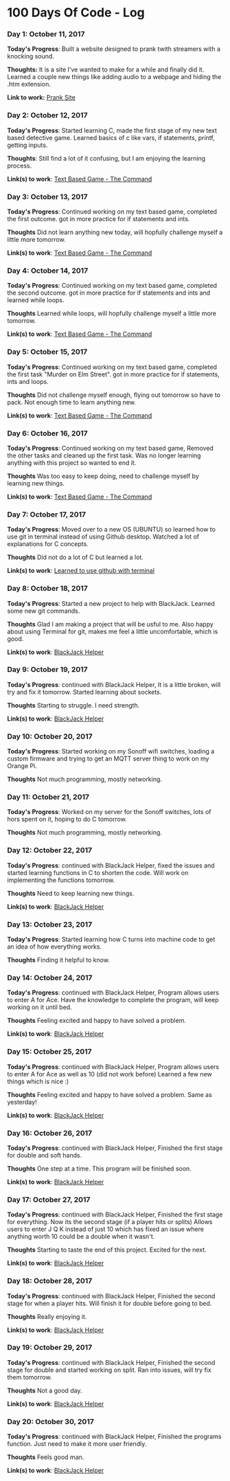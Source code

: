 # 100 Days Of Code - Log


### Day 1: October 11, 2017 

**Today's Progress**: Built a website designed to prank twith streamers with a knocking sound.

**Thoughts:** It is a site I've wanted to make for a while and finally did it. Learned a couple new things like adding audio to a webpage and hiding the .htm extension. 

**Link to work:** [Prank Site](https://twitchknockmeme.000webhostapp.com/knockmeme.jpg)


### Day 2: October 12, 2017 

**Today's Progress**: Started learning C, made the first stage of my new text based detective game. Learned basics of c like vars, if statements, printf, getting inputs. 

**Thoughts**: Still find a lot of it confusing, but I am enjoying the learning process. 

**Link(s) to work**: [Text Based Game - The Command](https://github.com/jamiehlake/The-Command)


### Day 3: October 13, 2017

**Today's Progress**: Continued working on my text based game, completed the first outcome. got in more practice for if statements and ints. 

**Thoughts** Did not learn anything new today, will hopfully challenge myself a little more tomorrow. 

**Link(s) to work**: [Text Based Game - The Command](https://github.com/jamiehlake/The-Command)


### Day 4: October 14, 2017

**Today's Progress**: Continued working on my text based game, completed the second outcome. got in more practice for if statements and ints and learned while loops. 

**Thoughts** Learned while loops, will hopfully challenge myself a little more tomorrow. 

**Link(s) to work**: [Text Based Game - The Command](https://github.com/jamiehlake/The-Command)


### Day 5: October 15, 2017

**Today's Progress**: Continued working on my text based game, completed the first task "Murder on Elm Street". got in more practice for if statements, ints and loops. 

**Thoughts** Did not challenge myself enough, flying out tomorrow so have to pack. Not enough time to learn anything new.  

**Link(s) to work**: [Text Based Game - The Command](https://github.com/jamiehlake/The-Command)


### Day 6: October 16, 2017

**Today's Progress**: Continued working on my text based game, Removed the other tasks and cleaned up the first task. Was no longer learning anything with this project so wanted to end it. 

**Thoughts** Was too easy to keep doing, need to challenge myself by learning new things. 

**Link(s) to work**: [Text Based Game - The Command](https://github.com/jamiehlake/The-Command)


### Day 7: October 17, 2017

**Today's Progress**: Moved over to a new OS (UBUNTU) so learned how to use git in terminal instead of using Github desktop. Watched a lot of explanations for C concepts. 

**Thoughts** Did not do a lot of C but learned a lot. 

**Link(s) to work**: [Learned to use github with terminal](https://github.com/jamiehlake/)


### Day 8: October 18, 2017

**Today's Progress**: Started a new project to help with BlackJack. Learned some new git commands.  

**Thoughts** Glad I am making a project that will be usful to me. Also happy about using Terminal for git, makes me feel a little uncomfortable, which is good.  

**Link(s) to work**: [BlackJack Helper](https://github.com/jamiehlake/BlackJack-Helper)


### Day 9: October 19, 2017

**Today's Progress**: continued with BlackJack Helper, It is a little broken, will try and fix it tomorrow. Started learning about sockets.  

**Thoughts** Starting to struggle. I need strength.  

**Link(s) to work**: [BlackJack Helper](https://github.com/jamiehlake/BlackJack-Helper)


### Day 10: October 20, 2017

**Today's Progress**: Started working on my Sonoff wifi switches, loading a custom firmware and trying to get an MQTT server thing to work on my Orange Pi.   

**Thoughts** Not much programming, mostly networking. 


### Day 11: October 21, 2017

**Today's Progress**: Worked on my server for the Sonoff switches, lots of hors spent on it, hoping to do C tomorrow.    

**Thoughts** Not much programming, mostly networking. 


### Day 12: October 22, 2017

**Today's Progress**: continued with BlackJack Helper, fixed the issues and started learning functions in C to shorten the code. Will work on implementing the functions tomorrow.  

**Thoughts** Need to keep learning new things.  

**Link(s) to work**: [BlackJack Helper](https://github.com/jamiehlake/BlackJack-Helper)


### Day 13: October 23, 2017

**Today's Progress**: Started learning how C turns into machine code to get an idea of how everything works.    

**Thoughts** Finding it helpful to know.


### Day 14: October 24, 2017

**Today's Progress**: continued with BlackJack Helper, Program allows users to enter A for Ace. Have the knowledge to complete the program, will keep working on it until bed.  

**Thoughts** Feeling excited and happy to have solved a problem.  

**Link(s) to work**: [BlackJack Helper](https://github.com/jamiehlake/BlackJack-Helper)


### Day 15: October 25, 2017

**Today's Progress**: continued with BlackJack Helper, Program allows users to enter A for Ace as well as 10 (did not work before) Learned a few new things which is nice :)

**Thoughts** Feeling excited and happy to have solved a problem. Same as yesterday!  

**Link(s) to work**: [BlackJack Helper](https://github.com/jamiehlake/BlackJack-Helper)


### Day 16: October 26, 2017

**Today's Progress**: continued with BlackJack Helper, Finished the first stage for double and soft hands. 

**Thoughts** One step at a time. This program will be finished soon.  

**Link(s) to work**: [BlackJack Helper](https://github.com/jamiehlake/BlackJack-Helper)


### Day 17: October 27, 2017

**Today's Progress**: continued with BlackJack Helper, Finished the first stage for everything. Now its the second stage (if a player hits or splits) Allows users to enter J Q K instead of just 10 which has fixed an issue where anything worth 10 could be a double when it wasn't. 

**Thoughts** Starting to taste the end of this project. Excited for the next.  

**Link(s) to work**: [BlackJack Helper](https://github.com/jamiehlake/BlackJack-Helper)


### Day 18: October 28, 2017

**Today's Progress**: continued with BlackJack Helper, Finished the second stage for when a player hits. Will finish it for double before going to bed.  

**Thoughts** Really enjoying it.  

**Link(s) to work**: [BlackJack Helper](https://github.com/jamiehlake/BlackJack-Helper)


### Day 19: October 29, 2017

**Today's Progress**: continued with BlackJack Helper, Finished the second stage for double and started working on split. Ran into issues, will try fix them tomorrow.  

**Thoughts** Not a good day.  

**Link(s) to work**: [BlackJack Helper](https://github.com/jamiehlake/BlackJack-Helper)


### Day 20: October 30, 2017

**Today's Progress**: continued with BlackJack Helper, Finished the programs function. Just need to make it more user friendly.  

**Thoughts** Feels good man.  

**Link(s) to work**: [BlackJack Helper](https://github.com/jamiehlake/BlackJack-Helper)


